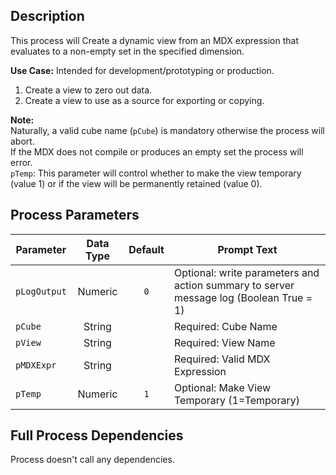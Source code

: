 ## Description
   
 This process will Create a dynamic view from an MDX expression that evaluates to a non-empty set in the specified dimension.  
     
**Use Case:**    Intended for development/prototyping or production.  
1. Create a view to zero out data.  
2. Create a view to use as a source for exporting or copying.  
     
**Note:**     
 Naturally, a valid cube name (`pCube`) is mandatory otherwise the process will abort.  
 If the MDX does not compile or produces an empty set the process will error.  
 `pTemp`: This parameter will control whether to make the view temporary (value 1) or if the    view will be permanently retained (value 0).  
## Process Parameters
  
|Parameter|Data Type|Default|Prompt Text|
  |---|:-:|:-:|---|
  |`pLogOutput`|Numeric|`0`|Optional: write parameters and action summary to server message log (Boolean True = 1)|
  |`pCube`|String||Required: Cube Name|
  |`pView`|String||Required: View Name|
  |`pMDXExpr`|String||Required: Valid MDX Expression|
  |`pTemp`|Numeric|`1`|Optional: Make View Temporary (1=Temporary)|
  ## Full Process Dependencies
Process doesn't call any dependencies.  
